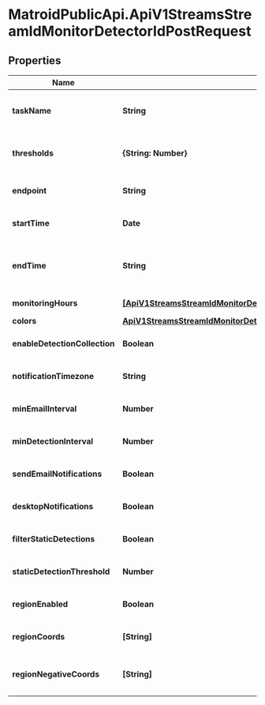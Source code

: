 # MatroidPublicApi.ApiV1StreamsStreamIdMonitorDetectorIdPostRequest

## Properties

Name | Type | Description | Notes
------------ | ------------- | ------------- | -------------
**taskName** | **String** | Name of the monitoring (defaults to \&quot;{stream name} - {monitoring index}\&quot;) | [optional] 
**thresholds** | **{String: Number}** | Mapping of label names or label indices to desired thresholds (minimum confidence level) | [optional] 
**endpoint** | **String** | HTTP/HTTPS endpoint to send every detection to as a POST request + JSON | [optional] 
**startTime** | **Date** | Date string specifying the start time of the monitoring (defaults to current time) | [optional] 
**endTime** | **String** | Date string specifying the end time of the monitoring or duration (e.g. \&quot;5 minutes\&quot;, \&quot;1 hour\&quot;) | [optional] 
**monitoringHours** | [**[ApiV1StreamsStreamIdMonitorDetectorIdPostRequestMonitoringHoursInner]**](ApiV1StreamsStreamIdMonitorDetectorIdPostRequestMonitoringHoursInner.md) | Hours in which to receive detections | [optional] 
**colors** | [**ApiV1StreamsStreamIdMonitorDetectorIdPostRequestColors**](ApiV1StreamsStreamIdMonitorDetectorIdPostRequestColors.md) |  | [optional] 
**enableDetectionCollection** | **Boolean** | Whether to index detections | [optional] [default to false]
**notificationTimezone** | **String** | Timezone for notifications (e.g. \&quot;US/Pacific\&quot;, \&quot;Europe/London\&quot;) | [optional] 
**minEmailInterval** | **Number** | How often to send notification emails (seconds) | [optional] [default to 300]
**minDetectionInterval** | **Number** | How long to wait between reporting new detections (seconds) | [optional] 
**sendEmailNotifications** | **Boolean** | Whether to send detection notifications through email | [optional] [default to true]
**desktopNotifications** | **Boolean** | Whether to send detection notifications through browser notifications | [optional] [default to false]
**filterStaticDetections** | **Boolean** | Whether to filter out static detections | [optional] [default to false]
**staticDetectionThreshold** | **Number** | IOU threshold for static detection filter | [optional] [default to 0.5]
**regionEnabled** | **Boolean** | Whether to monitor a specific region of the stream | [optional] [default to false]
**regionCoords** | **[String]** | Rectangular region of stream to monitor (coordinates between 0 and 1) | [optional] 
**regionNegativeCoords** | **[String]** | Rectangular region of stream to exclude from monitoring (coordinates between 0 and 1) | [optional] 


